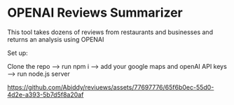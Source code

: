 # OPENAI Reviews Summarizer

This tool takes dozens of reviews from restaurants and businesses and returns an analysis using OPENAI


Set up:

Clone the repo --> 
run npm i --> 
add your google maps and openAI API keys 
--> run node.js server




https://github.com/Abiddy/reviuews/assets/77697776/65f6b0ec-55d0-4d2e-a393-5b7d5f8a20af

